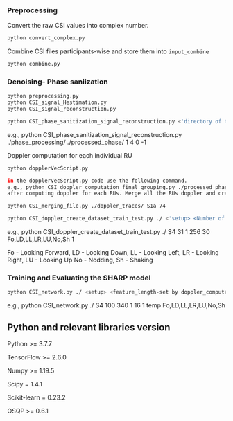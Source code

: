 

### Preprocessing 
Convert the raw CSI values into complex number. 
```bash
python convert_complex.py
```
Combine CSI files participants-wise and store them into ```input_combine```

```bash
python combine.py
```
### Denoising- Phase saniization

```bash
python preprocessing.py
python CSI_signal_Hestimation.py
python CSI_signal_reconstruction.py
```
```bash
python CSI_phase_sanitization_signal_reconstruction.py <'directory of the processed data'> <'directory to save the reconstructed data'> <'number of spatial streams'> <'number of cores'> <'index where to start the processing for each stream'> <'index where to stop the processing for each stream'> 
```
e.g., python CSI_phase_sanitization_signal_reconstruction.py ./phase_processing/ ./processed_phase/ 1 4 0 -1

Doppler computation for each individual RU 
```bash 
python dopplerVecScript.py 

in the dopplerVecScript.py code use the following command. 
e.g., python CSI_doppler_computation_final_grouping.py ./processed_phase/ S1a ./doppler_traces/ 400 400 31 1 -1.2 RU{} {} {} 10
after computing doppler for each RUs. Merge all the RUs doppler and create single merged doppler. 

python CSI_merging_file.py ./doppler_traces/ S1a 74
```



```bash
python CSI_doppler_create_dataset_train_test.py ./ <'setup> <Number of packets in a sample> <Number of packet for sliding operations> <Number of samples per window> <Number of samples to stride> <labels_activities> <Number of streams * number of antennas>
```
e.g., python CSI_doppler_create_dataset_train_test.py ./ S4 31 1 256 30 Fo,LD,LL,LR,LU,No,Sh 1


Fo - Looking Forward, LD - Looking Down, LL - Looking Left, LR - Looking Right, LU - Looking Up No - Nodding, Sh - Shaking
### Training and Evaluating the SHARP model 
```bash
python CSI_network.py ./ <setup> <feature_length-set by doppler_computation.py code> <Length along the time dimension (width)> <Number of channel> <Number of samples in a batch> <Number of antenna * number of spatial streams> <Name base> <labels_activities>
```
e.g., python CSI_network.py ./ S4 100 340 1 16  1 temp  Fo,LD,LL,LR,LU,No,Sh
## Python and relevant libraries version
Python >= 3.7.7

TensorFlow >= 2.6.0

Numpy >= 1.19.5

Scipy = 1.4.1

Scikit-learn = 0.23.2

OSQP >= 0.6.1





